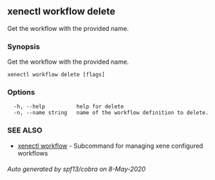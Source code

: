 ## xenectl workflow delete

Get the workflow with the provided name.

### Synopsis

Get the workflow with the provided name.

```
xenectl workflow delete [flags]
```

### Options

```
  -h, --help          help for delete
  -n, --name string   name of the workflow definition to delete.
```

### SEE ALSO

* [xenectl workflow](xenectl_workflow.md)	 - Subcommand for managing xene configured workflows

###### Auto generated by spf13/cobra on 8-May-2020
